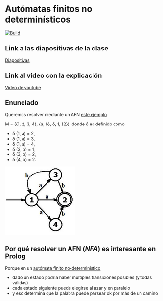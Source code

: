 
# Autómatas finitos no determinísticos

[![Build](https://github.com/Prolog-Uqbar/automatas-nondet-prolog/actions/workflows/workflow.yml/badge.svg)](https://github.com/Prolog-Uqbar/automatas-nondet-prolog/actions/workflows/workflow.yml)

## Link a las diapositivas de la clase

[Diapositivas](https://docs.google.com/presentation/d/1HLZkuw_BLXJ-MVTC7Bg9Up-xpzZQ8is90FVlNWATdhM/edit#slide=id.p)


## Link al video con la explicación

[Video de youtube](https://youtu.be/HmpzslJozJM)

## Enunciado

Queremos resolver mediante un AFN [este ejemplo](https://er.yuvayana.org/nfa-nondeterministic-finite-automata-definition-example-application/)

M = ({1, 2, 3, 4}, {a, b}, δ, 1, {2}), donde δ es definido como

- δ (1, a) = 2,
- δ (1, a) = 3,
- δ (1, a) = 4,
- δ (3, b) = 1,
- δ (3, b) = 2,
- δ (4, b) = 2.

![image](images/NFAs-state-diagram.jpg)

## Por qué resolver un AFN (_NFA_) es interesante en Prolog

Porque en un [autómata finito no-determinístico](https://es.wikipedia.org/wiki/Aut%C3%B3mata_finito_no_determinista)

- dado un estado podría haber múltiples transiciones posibles (y todas válidas)
- cada estado siguiente puede elegirse al azar y en paralelo
- y eso determina que la palabra puede parsear ok por más de un camino
